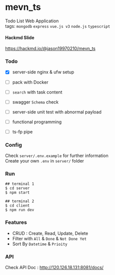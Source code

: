# mevn_ts
Todo List Web Application  
tags: `mongodb` `express` `vue.js v3` `node.js` `typescript`

#### Hackmd Slide
https://hackmd.io/@jason19970210/mevn_ts

### Todo
- [x] server-side nginx & ufw setup
- [ ] pack with Docker
- [ ] `search` with task content
- [ ] swagger `Schema` check
- [ ] server-side unit test with abnormal payload
- [ ] functional programming
- [ ] ts-fp pipe


### Config
Check `server/.env.example` for further information  
Create your own `.env` in `server/` folder

### Run
```
## terminal 1
$ cd server
$ npm start

## terminal 2
$ cd client
$ npm run dev
```

### Features
- CRUD : Create, Read, Update, Delete
- Filter with `All` & `Done` & `Not Done Yet`
- Sort By `Datetime` & `Prioity`

### API
Check API Doc : http://120.126.18.131:8081/docs/
